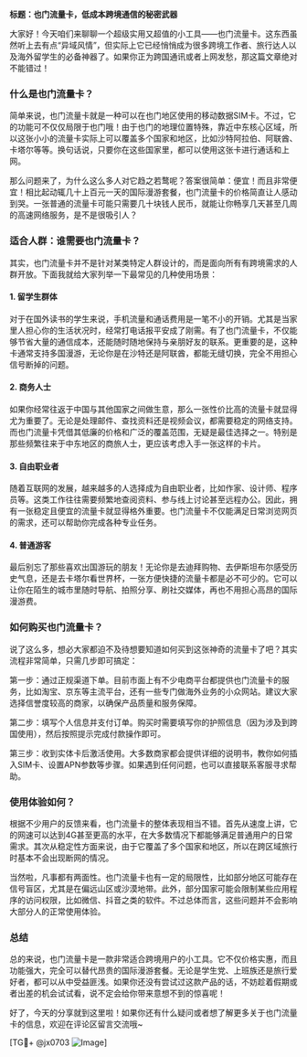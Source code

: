 **标题：也门流量卡，低成本跨境通信的秘密武器**

大家好！今天咱们来聊聊一个超级实用又超值的小工具——也门流量卡。这东西虽然听上去有点“异域风情”，但实际上它已经悄悄成为很多跨境工作者、旅行达人以及海外留学生的必备神器了。如果你正为跨国通讯或者上网发愁，那这篇文章绝对不能错过！

### **什么是也门流量卡？**
简单来说，也门流量卡就是一种可以在也门地区使用的移动数据SIM卡。不过，它的功能可不仅仅局限于也门哦！由于也门的地理位置特殊，靠近中东核心区域，所以这张小小的流量卡实际上可以覆盖多个国家和地区，比如沙特阿拉伯、阿联酋、卡塔尔等等。换句话说，只要你在这些国家里，都可以使用这张卡进行通话和上网。

那么问题来了，为什么这么多人对它趋之若鹜呢？答案很简单：便宜！而且非常便宜！相比起动辄几十上百元一天的国际漫游套餐，也门流量卡的价格简直让人感动到哭。一张普通的流量卡可能只需要几十块钱人民币，就能让你畅享几天甚至几周的高速网络服务，是不是很吸引人？

### **适合人群：谁需要也门流量卡？**
其实，也门流量卡并不是针对某类特定人群设计的，而是面向所有有跨境需求的人群开放。下面我就给大家列举一下最常见的几种使用场景：

#### 1. **留学生群体**
对于在国外读书的学生来说，手机流量和通话费用是一笔不小的开销。尤其是当家里人担心你的生活状况时，经常打电话报平安成了刚需。有了也门流量卡，不仅能够节省大量的通信成本，还能随时随地保持与亲朋好友的联系。更重要的是，这种卡通常支持多国漫游，无论你是在沙特还是阿联酋，都能无缝切换，完全不用担心信号断掉的问题。

#### 2. **商务人士**
如果你经常往返于中国与其他国家之间做生意，那么一张性价比高的流量卡就显得尤为重要了。无论是处理邮件、查找资料还是视频会议，都需要稳定的网络支持。而也门流量卡凭借其低廉的价格和广泛的覆盖范围，无疑是最佳选择之一。特别是那些频繁往来于中东地区的商旅人士，更应该考虑入手一张这样的卡片。

#### 3. **自由职业者**
随着互联网的发展，越来越多的人选择成为自由职业者，比如作家、设计师、程序员等。这类工作往往需要频繁地查阅资料、参与线上讨论甚至远程办公。因此，拥有一张稳定且便宜的流量卡就显得格外重要。也门流量卡不仅能满足日常浏览网页的需求，还可以帮助你完成各种专业任务。

#### 4. **普通游客**
最后别忘了那些喜欢出国游玩的朋友！无论你是去迪拜购物、去伊斯坦布尔感受历史气息，还是去卡塔尔看世界杯，一张方便快捷的流量卡都是必不可少的。它可以让你在陌生的城市里随时导航、拍照分享、刷社交媒体，再也不用担心高昂的国际漫游费。

### **如何购买也门流量卡？**
说了这么多，想必大家都迫不及待想要知道如何买到这张神奇的流量卡了吧？其实流程非常简单，只需几步即可搞定：

第一步：通过正规渠道下单。目前市面上有不少电商平台都提供也门流量卡的服务，比如淘宝、京东等主流平台，还有一些专门做海外业务的小众网站。建议大家选择信誉度较高的商家，以确保产品质量和服务保障。

第二步：填写个人信息并支付订单。购买时需要填写你的护照信息（因为涉及到跨国使用），然后按照提示完成付款操作即可。

第三步：收到实体卡后激活使用。大多数商家都会提供详细的说明书，教你如何插入SIM卡、设置APN参数等步骤。如果遇到任何问题，也可以直接联系客服寻求帮助。

### **使用体验如何？**
根据不少用户的反馈来看，也门流量卡的整体表现相当不错。首先从速度上讲，它的网速可以达到4G甚至更高的水平，在大多数情况下都能够满足普通用户的日常需求。其次从稳定性方面来说，由于它覆盖了多个国家和地区，所以在跨区域旅行时基本不会出现断网的情况。

当然啦，凡事都有两面性。也门流量卡也有一定的局限性，比如部分地区可能存在信号盲区，尤其是在偏远山区或沙漠地带。此外，部分国家可能会限制某些应用程序的访问权限，比如微信、抖音之类的软件。不过总体而言，这些问题并不会影响大部分人的正常使用体验。

### **总结**
总的来说，也门流量卡是一款非常适合跨境用户的小工具。它不仅价格实惠，而且功能强大，完全可以替代昂贵的国际漫游套餐。无论是学生党、上班族还是旅行爱好者，都可以从中受益匪浅。如果你还没有尝试过这款产品的话，不妨趁着假期或者出差的机会试试看，说不定会给你带来意想不到的惊喜呢！

好了，今天的分享就到这里啦！如果你还有什么疑问或者想了解更多关于也门流量卡的信息，欢迎在评论区留言交流哦~ 

[TG💪+ @jx0703 ![Image](https://github.com/user-attachments/assets/dbca1d08-cadb-493c-b0ec-ad6f7a83f270)]